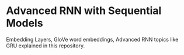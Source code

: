 # Advanced RNN with Sequential Models

Embedding Layers, GloVe word embeddings, Advanced RNN topics like GRU explained in this repository.